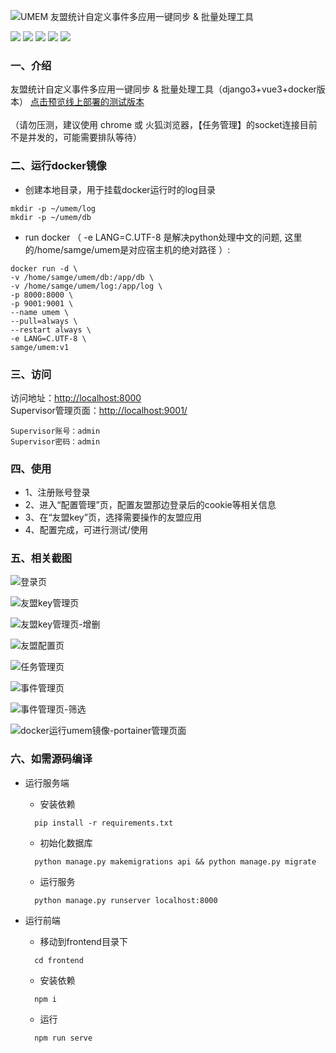 ![UMEM 友盟统计自定义事件多应用一键同步 & 批量处理工具](screenshots/umem.png)

![](https://img.shields.io/github/release/samge0/UmengEventManage)
![](https://img.shields.io/github/last-commit/samge0/UmengEventManage)
![](https://img.shields.io/github/issues/samge0/UmengEventManage)
![](https://img.shields.io/docker/pulls/samge/umem?logo=docker)
![](https://img.shields.io/github/license/samge0/UmengEventManage)

### 一、介绍
友盟统计自定义事件多应用一键同步 & 批量处理工具（django3+vue3+docker版本）
[点击预览线上部署的测试版本](http://42.192.2.74:8000/) <br><br>（请勿压测，建议使用 chrome 或 火狐浏览器，【任务管理】的socket连接目前不是并发的，可能需要排队等待）

### 二、运行docker镜像

- 创建本地目录，用于挂载docker运行时的log目录
```
mkdir -p ~/umem/log
mkdir -p ~/umem/db
```

- run docker （ -e LANG=C.UTF-8 是解决python处理中文的问题, 这里的/home/samge/umem是对应宿主机的绝对路径 ）:
```
docker run -d \
-v /home/samge/umem/db:/app/db \
-v /home/samge/umem/log:/app/log \
-p 8000:8000 \
-p 9001:9001 \
--name umem \
--pull=always \
--restart always \
-e LANG=C.UTF-8 \
samge/umem:v1
```

### 三、访问

访问地址：[http://localhost:8000](http://localhost:8000)
<br>Supervisor管理页面：[http://localhost:9001/](http://localhost:9001/)
```
Supervisor账号：admin
Supervisor密码：admin
```

### 四、使用

- 1、注册账号登录
- 2、进入“配置管理”页，配置友盟那边登录后的cookie等相关信息
- 3、在“友盟key”页，选择需要操作的友盟应用
- 4、配置完成，可进行测试/使用


### 五、相关截图

![登录页](screenshots/umem_00.png)

![友盟key管理页](screenshots/umem_10.png)

![友盟key管理页-增删](screenshots/umem_11.png)

![友盟配置页](screenshots/umem_20.png)

![任务管理页](screenshots/umem_30.png)

![事件管理页](screenshots/umem_40.png)

![事件管理页-筛选](screenshots/umem_41.png)

![docker运行umem镜像-portainer管理页面](screenshots/umem_50.png)


### 六、如需源码编译

- 运行服务端
  
    - 安装依赖
    ```
      pip install -r requirements.txt
    ```
  
    - 初始化数据库
    ```
      python manage.py makemigrations api && python manage.py migrate
    ```
  
    - 运行服务
    ```
      python manage.py runserver localhost:8000
    ```

- 运行前端
  
    - 移动到frontend目录下
    ```
      cd frontend
    ```
  
    - 安装依赖
    ```
      npm i
    ```
  
    - 运行
    ```
      npm run serve
    ```
